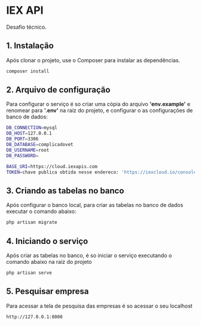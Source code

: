 
# IEX API

Desafio técnico.

## 1. Instalação

Após clonar o projeto, use o Composer para instalar as dependências.
```bash
composer install
```

## 2. Arquivo de configuração
Para configurar o serviço é so criar uma cópia do arquivo **'env.example'** e renomear para **'.env'** na raíz do projeto, e configurar o as configurações de banco de dados:
```bash
DB_CONNECTION=mysql
DB_HOST=127.0.0.1
DB_PORT=3306
DB_DATABASE=complicadovet
DB_USERNAME=root
DB_PASSWORD=

BASE_URI=https://cloud.iexapis.com
TOKEN=chave publica obtida nesse endereco: 'https://iexcloud.io/console/tokens'
```

## 3. Criando as tabelas no banco
Após configurar o banco local, para criar as tabelas no banco de dados executar o comando abaixo:

```bash
php artisan migrate
```

## 4. Iniciando o serviço
Após criar as tabelas no banco, é so iniciar o serviço executando o comando abaixo na raíz do projeto

```bash
php artisan serve
```

## 5. Pesquisar empresa
Para acessar a tela de pesquisa das empresas é so acessar o seu localhost

```bash
http://127.0.0.1:8000
```